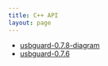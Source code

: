 ```yaml
---
title: C++ API
layout: page
---
```


 * [usbguard-0.7.8-diagram](class-diagram-0-7-8/class-diagram.html)
 * [usbguard-0.7.6](doc-0-7-6/index.html)
